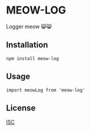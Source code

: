 # MEOW-LOG

Logger meow  😸😸


## Installation
```
npm install meow-log
```

## Usage
```
import meowLog from 'meow-log'

```

## License
[ISC](https://choosealicense.com/licenses/isc/)